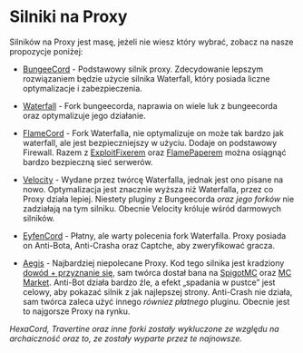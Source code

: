 # Silniki na Proxy

Silników na Proxy jest masę, jeżeli nie wiesz który wybrać, zobacz na nasze propozycje poniżej:

- [BungeeCord](https://ci.md-5.net/job/BungeeCord/) - Podstawowy silnik proxy. Zdecydowanie lepszym rozwiązaniem będzie
  użycie silnika Waterfall, który posiada liczne optymalizacje i zabezpieczenia.



- [Waterfall](https://papermc.io/downloads#Waterfall) - Fork bungeecorda, naprawia on wiele luk z bungeecorda oraz
  optymalizuje jego działanie.



- [FlameCord](https://github.com/2lstudios-mc/FlameCord) - Fork Waterfalla, nie optymalizuje on może tak bardzo jak
  waterfall, ale jest bezpieczniejszy w użyciu. Dodaje on podstawowy Firewall. Razem
  z [ExploitFixerem](https://www.spigotmc.org/resources/2ls-exploitfixer-the-ultimate-antiexploit-plugin.62842/)
  oraz [FlamePaperem](https://github.com/2lstudios-mc/FlamePaper) można osiągnąć bardzo bezpieczną sieć serwerów.


- [Velocity](https://papermc.io/downloads#Velocity) - Wydane przez twórcę Waterfalla, jednak jest ono pisane na nowo.
  Optymalizacja jest znacznie wyższa niż Waterfalla, przez co Proxy działa lepiej. Niestety pluginy z Bungeecorda *oraz
  jego forków* nie zadziałają na tym silniku. Obecnie Velocity króluje wśród darmowych silników.


- [EyfenCord](https://safemc.pl/) - Płatny, ale warty polecenia fork Waterfalla. Proxy posiada on Anti-Bota, Anti-Crasha
  oraz Captche, aby zweryfikować gracza.



- [Aegis](https://mc-protection.eu/products) - Najbardziej niepolecane Proxy. Kod tego silnika jest
  kradziony [dowód + przyznanie się](https://www.mc-market.org/threads/572340/), sam twórca dostał bana
  na [SpigotMC](https://www.spigotmc.org/members/yooniks.539905/) oraz [MC Market](https://www.mc-market.org/members/126711/). Anti-Bot działa
  bardzo źle, a efekt „spadania w pustce” jest celowy, aby pokazać silnik z jak najlepszej strony. Anti-Crash nie
  działa, sam twórca zaleca użyć innego *równiez płatnego* pluginu. Obecnie jest to najgorsze Proxy na rynku.


*HexaCord, Travertine oraz inne forki zostały wykluczone ze względu na archaiczność oraz to, ze zostały wyparte przez te
najnowsze.*

